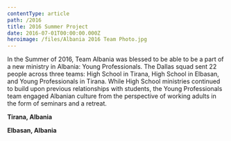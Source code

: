 ```yaml
---
contentType: article
path: /2016
title: 2016 Summer Project
date: 2016-07-01T00:00:00.000Z
heroimage: /files/Albania 2016 Team Photo.jpg
---
```

In the Summer of 2016, Team Albania was blessed to be able to be a part of a new ministry in Albania: Young Professionals. The Dallas squad sent 22 people across three teams: High School in Tirana, High School in Elbasan, and Young Professionals in Tirana. While High School ministries continued to build upon previous relationships with students, the Young Professionals team engaged Albanian culture from the perspective of working adults in the form of seminars and a retreat.



**Tirana, Albania**



**Elbasan, Albania**
